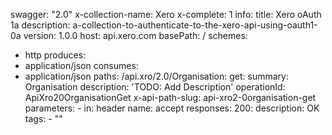 swagger: "2.0"
x-collection-name: Xero
x-complete: 1
info:
  title: Xero oAuth 1a
  description: a-collection-to-authenticate-to-the-xero-api-using-oauth1-0a
  version: 1.0.0
host: api.xero.com
basePath: /
schemes:
- http
produces:
- application/json
consumes:
- application/json
paths:
  /api.xro/2.0/Organisation:
    get:
      summary: Organisation
      description: 'TODO: Add Description'
      operationId: ApiXro20OrganisationGet
      x-api-path-slug: api-xro2-0organisation-get
      parameters:
      - in: header
        name: accept
      responses:
        200:
          description: OK
      tags:
      - ""
